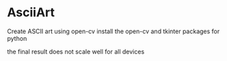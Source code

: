 # AsciiArt
Create ASCII art using open-cv
install the open-cv and tkinter packages for python





the final result does not scale well for all devices
